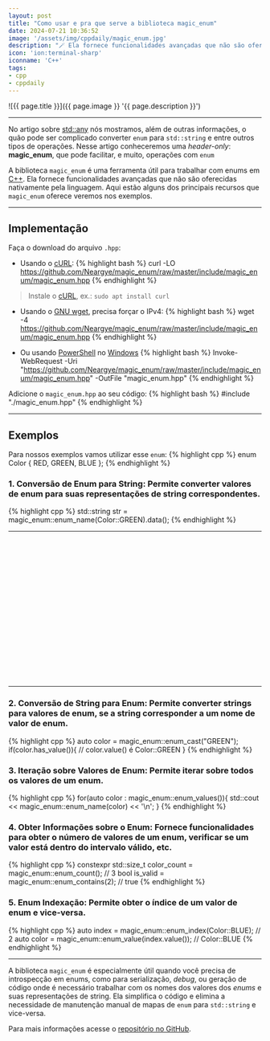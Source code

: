 ```yaml
---
layout: post
title: "Como usar e pra que serve a biblioteca magic_enum"
date: 2024-07-21 10:36:52
image: '/assets/img/cppdaily/magic_enum.jpg'
description: "🪄 Ela fornece funcionalidades avançadas que não são oferecidas nativamente pela linguagem."
icon: 'ion:terminal-sharp'
iconname: 'C++'
tags:
- cpp
- cppdaily
---
```


![{{ page.title }}]({{ page.image }} '{{ page.description }}')

---

No artigo sobre [std::any](https://terminalroot.com.br/2024/06/utilize-stdany-do-cpp-moderno-nos-seus-projetos.html) nós mostramos, além de outras informações, o quão pode ser complicado converter `enum` para `std::string` e entre outros tipos de operações. Nesse artigo conheceremos uma *header-only*: **magic_enum**, que pode facilitar, e muito, operações com `enum`

A biblioteca `magic_enum` é uma ferramenta útil para trabalhar com enums em [C++](https://terminalroot.com.br/tags#cpp). Ela fornece funcionalidades avançadas que não são oferecidas nativamente pela linguagem. Aqui estão alguns dos principais recursos que `magic_enum` oferece veremos nos exemplos.

---

## Implementação
Faça o download do arquivo `.hpp`:

+ Usando o [cURL](https://terminalroot.com.br/tags#curl):
{% highlight bash %}
curl -LO https://github.com/Neargye/magic_enum/raw/master/include/magic_enum/magic_enum.hpp
{% endhighlight %}
> Instale o [cURL](https://terminalroot.com.br/tags#curl), ex.: `sudo apt install curl`

+ Usando o [GNU wget](https://terminalroot.com.br/tags#wget), precisa forçar o IPv4:
{% highlight bash %}
wget -4 https://github.com/Neargye/magic_enum/raw/master/include/magic_enum/magic_enum.hpp
{% endhighlight %}

+ Ou usando [PowerShell](https://terminalroot.com.br/tags#powershell) no [Windows](https://terminalroot.com.br/tags#windows)
{% highlight bash %}
Invoke-WebRequest -Uri "https://github.com/Neargye/magic_enum/raw/master/include/magic_enum/magic_enum.hpp" -OutFile "magic_enum.hpp"
{% endhighlight %}

Adicione o `magic_enum.hpp` ao seu código:
{% highlight bash %}
#include "./magic_enum.hpp"
{% endhighlight %}

---

## Exemplos
Para nossos exemplos vamos utilizar esse `enum`:
{% highlight cpp %}
enum Color { 
  RED, 
  GREEN, 
  BLUE
};
{% endhighlight %}

### 1. **Conversão de Enum para String**: Permite converter valores de enum para suas representações de string correspondentes.
{% highlight cpp %}
std::string str = magic_enum::enum_name(Color::GREEN).data();
{% endhighlight %}

---

<!-- SQUARE - GAMES ROOT -->
<script async src="//pagead2.googlesyndication.com/pagead/js/adsbygoogle.js"></script>
<ins class="adsbygoogle"
style="display:inline-block;width:336px;height:280px"
data-ad-client="ca-pub-2838251107855362"
data-ad-slot="5351066970"></ins>
<script>
(adsbygoogle = window.adsbygoogle || []).push({});
</script>

---

### 2. **Conversão de String para Enum**: Permite converter strings para valores de enum, se a string corresponder a um nome de valor de enum.
{% highlight cpp %}
auto color = magic_enum::enum_cast<Color>("GREEN"); 
if(color.has_value()){
 // color.value() é Color::GREEN 
}
{% endhighlight %}

### 3. **Iteração sobre Valores de Enum**: Permite iterar sobre todos os valores de um enum.
{% highlight cpp %}
for(auto color : magic_enum::enum_values<Color>()){
  std::cout << magic_enum::enum_name(color) << '\n';
}
{% endhighlight %}

### 4. **Obter Informações sobre o Enum**: Fornece funcionalidades para obter o número de valores de um enum, verificar se um valor está dentro do intervalo válido, etc.
{% highlight cpp %}
constexpr std::size_t color_count = magic_enum::enum_count<Color>(); // 3 
bool is_valid = magic_enum::enum_contains<Color>(2); // true
{% endhighlight %}

### 5. **Enum Indexação**: Permite obter o índice de um valor de enum e vice-versa.
{% highlight cpp %}
auto index = magic_enum::enum_index(Color::BLUE); // 2 
auto color = magic_enum::enum_value<Color>(index.value()); // Color::BLUE
{% endhighlight %}

---

A biblioteca `magic_enum` é especialmente útil quando você precisa de introspecção em enums, como para serialização, *debug*, ou geração de código onde é necessário trabalhar com os nomes dos valores dos *enums* e suas representações de string. Ela simplifica o código e elimina a necessidade de manutenção manual de mapas de `enum` para `std::string` e vice-versa.

Para mais informações acesse o [repositório no GitHub](https://github.com/Neargye/magic_enum).


